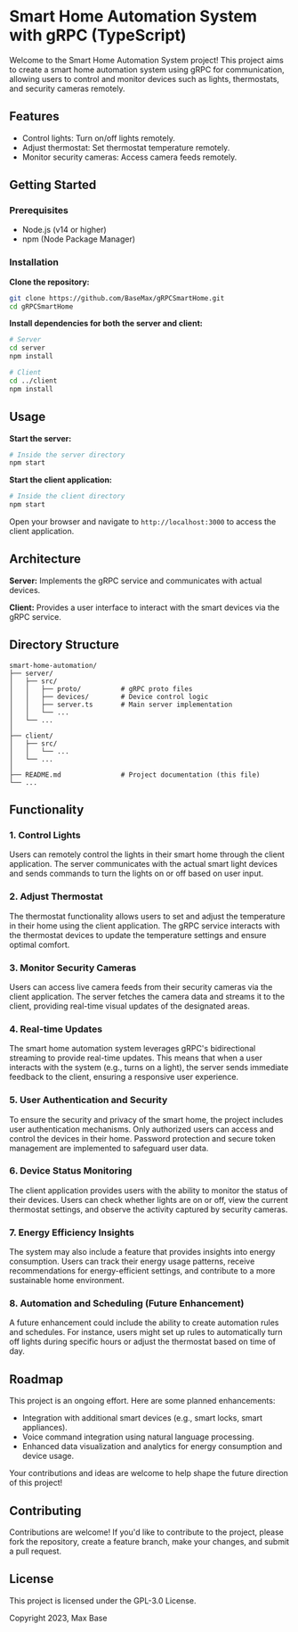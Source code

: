 # Smart Home Automation System with gRPC (TypeScript)

Welcome to the Smart Home Automation System project! This project aims to create a smart home automation system using gRPC for communication, allowing users to control and monitor devices such as lights, thermostats, and security cameras remotely.

## Features

- Control lights: Turn on/off lights remotely.
- Adjust thermostat: Set thermostat temperature remotely.
- Monitor security cameras: Access camera feeds remotely.

## Getting Started

### Prerequisites

- Node.js (v14 or higher)
- npm (Node Package Manager)

### Installation

**Clone the repository:**

```bash
git clone https://github.com/BaseMax/gRPCSmartHome.git
cd gRPCSmartHome
```

**Install dependencies for both the server and client:**

```bash
# Server
cd server
npm install

# Client
cd ../client
npm install
```

## Usage

**Start the server:**

```bash
# Inside the server directory
npm start
```

**Start the client application:**

```bash
# Inside the client directory
npm start
```

Open your browser and navigate to `http://localhost:3000` to access the client application.

## Architecture

**Server:** Implements the gRPC service and communicates with actual devices.

**Client:** Provides a user interface to interact with the smart devices via the gRPC service.

## Directory Structure
```
smart-home-automation/
├── server/
│   ├── src/
│   │   ├── proto/          # gRPC proto files
│   │   ├── devices/        # Device control logic
│   │   ├── server.ts       # Main server implementation
│   │   └── ...
│   └── ...
│
├── client/
│   ├── src/
│   │   └── ...
│   └── ...
│
├── README.md               # Project documentation (this file)
└── ...
```

## Functionality

### 1. Control Lights

Users can remotely control the lights in their smart home through the client application. The server communicates with the actual smart light devices and sends commands to turn the lights on or off based on user input.

### 2. Adjust Thermostat

The thermostat functionality allows users to set and adjust the temperature in their home using the client application. The gRPC service interacts with the thermostat devices to update the temperature settings and ensure optimal comfort.

### 3. Monitor Security Cameras

Users can access live camera feeds from their security cameras via the client application. The server fetches the camera data and streams it to the client, providing real-time visual updates of the designated areas.

### 4. Real-time Updates

The smart home automation system leverages gRPC's bidirectional streaming to provide real-time updates. This means that when a user interacts with the system (e.g., turns on a light), the server sends immediate feedback to the client, ensuring a responsive user experience.

### 5. User Authentication and Security

To ensure the security and privacy of the smart home, the project includes user authentication mechanisms. Only authorized users can access and control the devices in their home. Password protection and secure token management are implemented to safeguard user data.

### 6. Device Status Monitoring

The client application provides users with the ability to monitor the status of their devices. Users can check whether lights are on or off, view the current thermostat settings, and observe the activity captured by security cameras.

### 7. Energy Efficiency Insights

The system may also include a feature that provides insights into energy consumption. Users can track their energy usage patterns, receive recommendations for energy-efficient settings, and contribute to a more sustainable home environment.

### 8. Automation and Scheduling (Future Enhancement)

A future enhancement could include the ability to create automation rules and schedules. For instance, users might set up rules to automatically turn off lights during specific hours or adjust the thermostat based on time of day.

## Roadmap

This project is an ongoing effort. Here are some planned enhancements:

- Integration with additional smart devices (e.g., smart locks, smart appliances).
- Voice command integration using natural language processing.
- Enhanced data visualization and analytics for energy consumption and device usage.

Your contributions and ideas are welcome to help shape the future direction of this project!

## Contributing

Contributions are welcome! If you'd like to contribute to the project, please fork the repository, create a feature branch, make your changes, and submit a pull request.

## License

This project is licensed under the GPL-3.0 License.

Copyright 2023, Max Base
